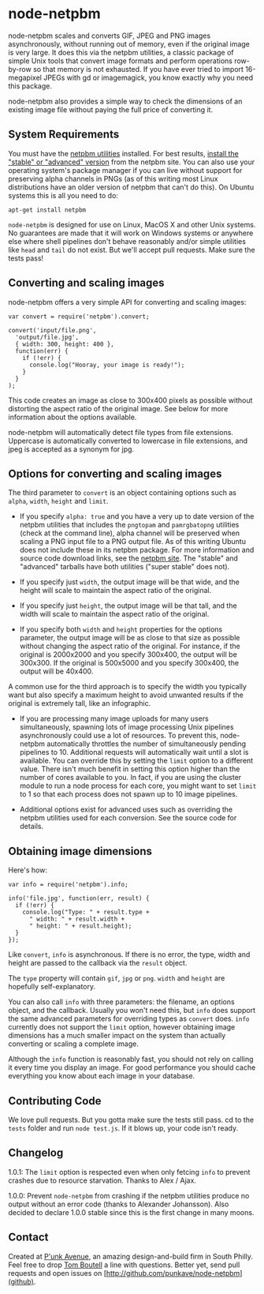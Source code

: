 # node-netpbm

node-netpbm scales and converts GIF, JPEG and PNG images asynchronously, without running out of memory, even if the original image is very large. It does this via the netpbm utilities, a classic package of simple Unix tools that convert image formats and perform operations row-by-row so that memory is not exhausted. If you have ever tried to import 16-megapixel JPEGs with gd or imagemagick, you know exactly why you need this package.

node-netpbm also provides a simple way to check the dimensions of an existing image file without paying the full price of converting it.

## System Requirements

You must have the [netpbm utilities](http://netpbm.sourceforge.net) installed. For best results, [install the "stable" or "advanced" version](http://netpbm.sourceforge.net/getting_netpbm.php) from the netpbm site. You can also use your operating system's package manager if you can live without support for preserving alpha channels in PNGs (as of this writing most Linux distributions have an older version of netpbm that can't do this). On Ubuntu systems this is all you need to do:

    apt-get install netpbm

`node-netpbm` is designed for use on Linux, MacOS X and other Unix systems. No guarantees are made that it will work on Windows systems or anywhere else where shell pipelines don't behave reasonably and/or simple utilities like `head` and `tail` do not exist. But we'll accept pull requests. Make sure the tests pass!

## Converting and scaling images

node-netpbm offers a very simple API for converting and scaling images:

    var convert = require('netpbm').convert;

    convert('input/file.png', 
      'output/file.jpg', 
      { width: 300, height: 400 },
      function(err) {
        if (!err) {
          console.log("Hooray, your image is ready!");
        }
      }
    );

This code creates an image as close to 300x400 pixels as possible without distorting the aspect ratio of the original image. See below for more information about the options available.

node-netpbm will automatically detect file types from file extensions. Uppercase is automatically converted to lowercase in file extensions, and jpeg is accepted as a synonym for jpg.

## Options for converting and scaling images

The third parameter to `convert` is an object containing options such as `alpha`, `width`, `height` and `limit`. 

* If you specify `alpha: true` and you have a very up to date version of the netpbm utilities that includes the `pngtopam` and `pamrgbatopng` utilities (check at the command line), alpha channel will be preserved when scaling a PNG input file to a PNG output file. As of this writing Ubuntu does not include these in its netpbm package. For more information and source code download links, see the [netpbm site](http://netpbm.sourceforge.net/getting_netpbm.php). The "stable" and "advanced" tarballs have both utilities ("super stable" does not).

* If you specify just `width`, the output image will be that wide, and the height will scale to maintain the aspect ratio of the original.

* If you specify just `height`, the output image will be that tall, and the width will scale to maintain the aspect ratio of the original.

* If you specify both `width` and `height` properties for the options parameter, the output image will be as close to that size as possible without changing the aspect ratio of the original. For instance, if the original is 2000x2000 and you specify 300x400, the output will be 300x300. If the original is 500x5000 and you specify 300x400, the output will be 40x400. 

A common use for the third approach is to specify the width you typically want but also specify a maximum height to avoid unwanted results if the original is extremely tall, like an infographic.

* If you are processing many image uploads for many users simultaneously, spawning lots of image processing Unix pipelines asynchronously could use a lot of resources. To prevent this, node-netpbm automatically throttles the number of simultaneously pending pipelines to 10. Additional requests will automatically wait until a slot is available. You can override this by setting the `limit` option to a different value. There isn't much benefit in setting this option higher than the number of cores available to you. In fact, if you are using the cluster module to run a node process for each core, you might want to set `limit` to 1 so that each process does not spawn up to 10 image pipelines.

* Additional options exist for advanced uses such as overriding the netpbm utilities used for each conversion. See the source code for details.

## Obtaining image dimensions

Here's how:

    var info = require('netpbm').info;

    info('file.jpg', function(err, result) {
      if (!err) {
        console.log("Type: " + result.type + 
          " width: " + result.width + 
          " height: " + result.height);
      }
    });

Like `convert`, `info` is asynchronous. If there is no error, the type, width and height are passed to the callback via the `result` object. 

The `type` property will contain `gif`, `jpg` or `png`. `width` and `height` are hopefully self-explanatory.

You can also call `info` with three parameters: the filename, an options object, and the callback. Usually you won't need this, but `info` does support the same advanced parameters for overriding types as `convert` does. `info` currently does not support the `limit` option, however obtaining image dimensions has a much smaller impact on the system than actually converting or scaling a complete image.

Although the `info` function is reasonably fast, you should not rely on calling it every time you display an image. For good performance you should cache everything you know about each image in your database.

## Contributing Code

We love pull requests. But you gotta make sure the tests still pass. cd to the `tests` folder and run `node test.js`. If it blows up, your code isn't ready.

## Changelog

1.0.1: The `limit` option is respected even when only fetcing `info` to prevent crashes due to resource starvation. Thanks to Alex / Ajax.

1.0.0: Prevent `node-netpbm` from crashing if the netpbm utilities produce no output without an error code (thanks to Alexander Johansson). Also decided to declare 1.0.0 stable since this is the first change in many moons.

## Contact

Created at [P'unk Avenue](http://punkave.com), an amazing design-and-build firm in South Philly. Feel free to drop [Tom Boutell](mailto:tom@punkave.com) a line with questions. Better yet, send pull requests and open issues on [http://github.com/punkave/node-netpbm](github).

